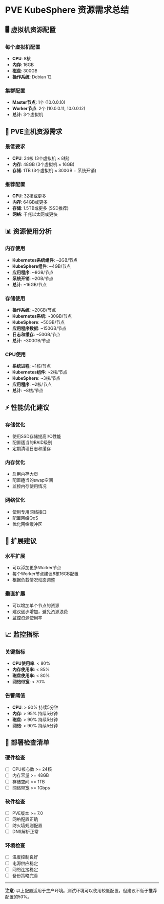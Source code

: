 # PVE KubeSphere 资源需求总结

## 🖥️ 虚拟机资源配置

### 每个虚拟机配置
- **CPU**: 8核
- **内存**: 16GB
- **磁盘**: 300GB
- **操作系统**: Debian 12

### 集群配置
- **Master节点**: 1个 (10.0.0.10)
- **Worker节点**: 2个 (10.0.0.11, 10.0.0.12)
- **总计**: 3个虚拟机

## 💾 PVE主机资源需求

### 最低要求
- **CPU**: 24核 (3个虚拟机 × 8核)
- **内存**: 48GB (3个虚拟机 × 16GB)
- **存储**: 1TB (3个虚拟机 × 300GB + 系统开销)

### 推荐配置
- **CPU**: 32核或更多
- **内存**: 64GB或更多
- **存储**: 1.5TB或更多 (SSD推荐)
- **网络**: 千兆以太网或更快

## 📊 资源使用分析

### 内存使用
- **Kubernetes系统组件**: ~2GB/节点
- **KubeSphere组件**: ~4GB/节点
- **应用程序**: ~8GB/节点
- **系统开销**: ~2GB/节点
- **总计**: ~16GB/节点

### 存储使用
- **操作系统**: ~20GB/节点
- **Kubernetes系统**: ~30GB/节点
- **KubeSphere**: ~50GB/节点
- **应用程序数据**: ~150GB/节点
- **日志和缓存**: ~50GB/节点
- **总计**: ~300GB/节点

### CPU使用
- **系统进程**: ~1核/节点
- **Kubernetes组件**: ~2核/节点
- **KubeSphere**: ~3核/节点
- **应用程序**: ~2核/节点
- **总计**: ~8核/节点

## ⚡ 性能优化建议

### 存储优化
- 使用SSD存储提高I/O性能
- 配置适当的RAID级别
- 定期清理日志和缓存

### 内存优化
- 启用内存大页
- 配置适当的swap空间
- 监控内存使用情况

### 网络优化
- 使用专用网络接口
- 配置网络QoS
- 优化网络缓冲区

## 🔧 扩展建议

### 水平扩展
- 可以添加更多Worker节点
- 每个Worker节点建议8核16GB配置
- 根据负载情况动态调整

### 垂直扩展
- 可以增加单个节点的资源
- 建议逐步增加，避免资源浪费
- 监控资源使用率

## 📈 监控指标

### 关键指标
- **CPU使用率**: < 80%
- **内存使用率**: < 85%
- **磁盘使用率**: < 80%
- **网络带宽**: < 70%

### 告警阈值
- **CPU**: > 90% 持续5分钟
- **内存**: > 95% 持续5分钟
- **磁盘**: > 90% 持续5分钟
- **网络**: > 90% 持续5分钟

## 🚀 部署检查清单

### 硬件检查
- [ ] CPU核心数 >= 24核
- [ ] 内存容量 >= 48GB
- [ ] 存储空间 >= 1TB
- [ ] 网络带宽 >= 1Gbps

### 软件检查
- [ ] PVE版本 >= 7.0
- [ ] 网络配置正确
- [ ] 防火墙规则配置
- [ ] DNS解析正常

### 环境检查
- [ ] 温度控制良好
- [ ] 电源供应稳定
- [ ] 网络连接稳定
- [ ] 备份策略完善

---

**注意**: 以上配置适用于生产环境。测试环境可以使用较低配置，但建议不低于推荐配置的50%。 